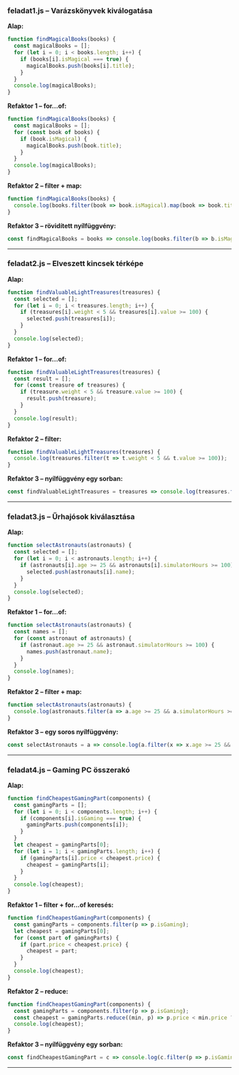### **feladat1.js – Varázskönyvek kiválogatása**

**Alap:**

```javascript
function findMagicalBooks(books) {
  const magicalBooks = [];
  for (let i = 0; i < books.length; i++) {
    if (books[i].isMagical === true) {
      magicalBooks.push(books[i].title);
    }
  }
  console.log(magicalBooks);
}
```

**Refaktor 1 – for...of:**

```javascript
function findMagicalBooks(books) {
  const magicalBooks = [];
  for (const book of books) {
    if (book.isMagical) {
      magicalBooks.push(book.title);
    }
  }
  console.log(magicalBooks);
}
```

**Refaktor 2 – filter + map:**

```javascript
function findMagicalBooks(books) {
  console.log(books.filter(book => book.isMagical).map(book => book.title));
}
```

**Refaktor 3 – rövidített nyílfüggvény:**

```javascript
const findMagicalBooks = books => console.log(books.filter(b => b.isMagical).map(b => b.title));
```

---

### **feladat2.js – Elveszett kincsek térképe**

**Alap:**

```javascript
function findValuableLightTreasures(treasures) {
  const selected = [];
  for (let i = 0; i < treasures.length; i++) {
    if (treasures[i].weight < 5 && treasures[i].value >= 100) {
      selected.push(treasures[i]);
    }
  }
  console.log(selected);
}
```

**Refaktor 1 – for...of:**

```javascript
function findValuableLightTreasures(treasures) {
  const result = [];
  for (const treasure of treasures) {
    if (treasure.weight < 5 && treasure.value >= 100) {
      result.push(treasure);
    }
  }
  console.log(result);
}
```

**Refaktor 2 – filter:**

```javascript
function findValuableLightTreasures(treasures) {
  console.log(treasures.filter(t => t.weight < 5 && t.value >= 100));
}
```

**Refaktor 3 – nyílfüggvény egy sorban:**

```javascript
const findValuableLightTreasures = treasures => console.log(treasures.filter(t => t.weight < 5 && t.value >= 100));
```

---

### **feladat3.js – Űrhajósok kiválasztása**

**Alap:**

```javascript
function selectAstronauts(astronauts) {
  const selected = [];
  for (let i = 0; i < astronauts.length; i++) {
    if (astronauts[i].age >= 25 && astronauts[i].simulatorHours >= 100) {
      selected.push(astronauts[i].name);
    }
  }
  console.log(selected);
}
```

**Refaktor 1 – for...of:**

```javascript
function selectAstronauts(astronauts) {
  const names = [];
  for (const astronaut of astronauts) {
    if (astronaut.age >= 25 && astronaut.simulatorHours >= 100) {
      names.push(astronaut.name);
    }
  }
  console.log(names);
}
```

**Refaktor 2 – filter + map:**

```javascript
function selectAstronauts(astronauts) {
  console.log(astronauts.filter(a => a.age >= 25 && a.simulatorHours >= 100).map(a => a.name));
}
```

**Refaktor 3 – egy soros nyílfüggvény:**

```javascript
const selectAstronauts = a => console.log(a.filter(x => x.age >= 25 && x.simulatorHours >= 100).map(x => x.name));
```

---

### **feladat4.js – Gaming PC összerakó**

**Alap:**

```javascript
function findCheapestGamingPart(components) {
  const gamingParts = [];
  for (let i = 0; i < components.length; i++) {
    if (components[i].isGaming === true) {
      gamingParts.push(components[i]);
    }
  }
  let cheapest = gamingParts[0];
  for (let i = 1; i < gamingParts.length; i++) {
    if (gamingParts[i].price < cheapest.price) {
      cheapest = gamingParts[i];
    }
  }
  console.log(cheapest);
}
```

**Refaktor 1 – filter + for...of keresés:**

```javascript
function findCheapestGamingPart(components) {
  const gamingParts = components.filter(p => p.isGaming);
  let cheapest = gamingParts[0];
  for (const part of gamingParts) {
    if (part.price < cheapest.price) {
      cheapest = part;
    }
  }
  console.log(cheapest);
}
```

**Refaktor 2 – reduce:**

```javascript
function findCheapestGamingPart(components) {
  const gamingParts = components.filter(p => p.isGaming);
  const cheapest = gamingParts.reduce((min, p) => p.price < min.price ? p : min);
  console.log(cheapest);
}
```

**Refaktor 3 – nyílfüggvény egy sorban:**

```javascript
const findCheapestGamingPart = c => console.log(c.filter(p => p.isGaming).reduce((m, p) => p.price < m.price ? p : m));
```

---
